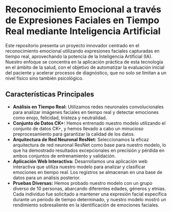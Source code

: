 # Reconocimiento Emocional a través de Expresiones Faciales en Tiempo Real mediante Inteligencia Artificial

Este repositorio presenta un proyecto innovador centrado en el reconocimiento emocional utilizando expresiones faciales capturadas en tiempo real, aprovechando la potencia de la Inteligencia Artificial (IA). Nuestro enfoque se concentra en la aplicación práctica de esta tecnología en el ámbito de la salud, con el objetivo de automatizar la evaluación inicial del paciente y acelerar procesos de diagnóstico, que no solo se limitan a un nivel físico sino también psicológico.

## Características Principales
- **Análisis en Tiempo Real:** Utilizamos redes neuronales convolucionales para analizar imágenes faciales en tiempo real y detectar emociones como enojo, felicidad, tristeza y neutralidad.
- **Conjunto de Datos CK+:** Hemos entrenado nuestro modelo utilizando el conjunto de datos CK+, y hemos llevado a cabo un minucioso preprocesamiento para garantizar la calidad de los datos.
- **Arquitectura de Red Neuronal ResNet:** Seleccionamos la eficaz arquitectura de red neuronal ResNet como base para nuestro modelo, lo que ha demostrado resultados excepcionales en precisión y pérdida en ambos conjuntos de entrenamiento y validación.
- **Aplicación Web Interactiva:** Desarrollamos una aplicación web interactiva que utiliza nuestro modelo para analizar y clasificar emociones en tiempo real. Los registros se almacenan en una base de datos para un análisis posterior.
- **Pruebas Diversas:** Hemos probado nuestro modelo con un grupo diverso de 10 personas, abarcando diferentes edades, géneros y etnias. Cada individuo fue solicitado a mantener una expresión facial específica durante un período de tiempo determinado, y nuestro modelo mostró un rendimiento sobresaliente en la identificación de emociones faciales.
